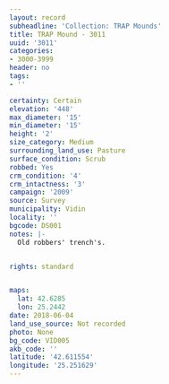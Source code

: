 ```yaml
---
layout: record
subheadline: 'Collection: TRAP Mounds'
title: TRAP Mound - 3011
uuid: '3011'
categories:
- 3000-3999
header: no
tags:
- ''

certainty: Certain
elevation: '448'
max_diameter: '15'
min_diameter: '15'
height: '2'
size_category: Medium
surrounding_land_use: Pasture
surface_condition: Scrub
robbed: Yes
crm_condition: '4'
crm_intactness: '3'
campaign: '2009'
source: Survey
municipality: Vidin
locality: ''
bgcode: DS001
notes: |-
  Old robbers' trench's.


rights: standard


maps:
  lat: 42.6285
  lon: 25.2442
date: 2018-06-04
land_use_source: Not recorded
photo: None
bg_code: VID005
akb_code: ''
latitude: '42.611554'
longitude: '25.251629'
---
```

